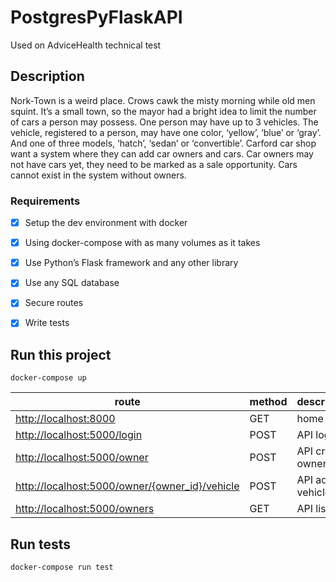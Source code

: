 # PostgresPyFlaskAPI

Used on AdviceHealth technical test

## Description

Nork-Town is a weird place. Crows cawk the misty morning while old men squint. It’s a small
town, so the mayor had a bright idea to limit the number of cars a person may possess. One
person may have up to 3 vehicles. The vehicle, registered to a person, may have one color,
‘yellow’, ‘blue’ or ‘gray’. And one of three models, ‘hatch’, ‘sedan’ or ‘convertible’.
Carford car shop want a system where they can add car owners and cars. Car owners may
not have cars yet, they need to be marked as a sale opportunity. Cars cannot exist in the
system without owners.

### Requirements

- [x] Setup the dev environment with docker

- [x] Using docker-compose with as many volumes as it takes

- [x] Use Python’s Flask framework and any other library

- [x] Use any SQL database

- [x] Secure routes

- [x] Write tests

## Run this project

`docker-compose up`

|route|method|description|
|-|-|-|
|<http://localhost:8000>|GET|home|
|<http://localhost:5000/login>|POST|API login|
|<http://localhost:5000/owner>|POST|API create owner|
|<http://localhost:5000/owner/{owner_id}/vehicle>|POST|API add vehicle|
|<http://localhost:5000/owners>|GET|API list all|

## Run tests

`docker-compose run test`
